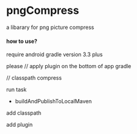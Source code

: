 # pngCompress
a libarary for png picture compress

#### how to use?

require android gradle version 3.3 plus

please  // apply plugin on the bottom of app gradle

// classpath compress

run task

- buildAndPublishToLocalMaven

add classpath

add plugin 

